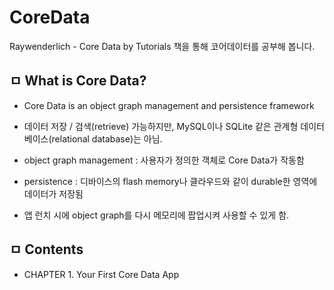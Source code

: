 # CoreData
Raywenderlich - Core Data by Tutorials 책을 통해 코어데이터를 공부해 봅니다.


## ㅁ What is Core Data?
- Core Data is an object graph management and persistence framework
- 데이터 저장 / 검색(retrieve) 가능하지만, MySQL이나 SQLite 같은 관계형 데이터 베이스(relational database)는 아님.

- object graph management : 사용자가 정의한 객체로 Core Data가 작동함
- persistence : 디바이스의 flash memory나 클라우드와 같이 durable한 영역에 데이터가 저장됨
- 앱 런치 시에 object graph를 다시 메모리에 팝업시켜 사용할 수 있게 함.


## ㅁ Contents
- CHAPTER 1. Your First Core Data App